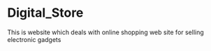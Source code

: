# Digital_Store
This is website which deals with online shopping web site for selling electronic gadgets
